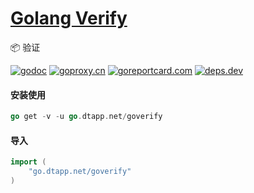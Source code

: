 <h1>
<a href="https://www.dtapp.net/">Golang Verify</a>
</h1>

📦 验证

[comment]: <> (go)
[![godoc](https://pkg.go.dev/badge/go.dtapp.net/goverify?status.svg)](https://pkg.go.dev/go.dtapp.net/goverify)
[![goproxy.cn](https://goproxy.cn/stats/go.dtapp.net/goverify/badges/download-count.svg)](https://goproxy.cn/stats/go.dtapp.net/goverify)
[![goreportcard.com](https://goreportcard.com/badge/go.dtapp.net/goverify	)](https://goreportcard.com/report/go.dtapp.net/goverify)
[![deps.dev](https://img.shields.io/badge/deps-go-red.svg)](https://deps.dev/go/go.dtapp.net/goverify)

#### 安装使用

```go
go get -v -u go.dtapp.net/goverify
```

#### 导入

```go
import (
    "go.dtapp.net/goverify"
)
```
